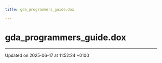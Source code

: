 ```yaml
---
title: gda_programmers_guide.dox

---
```


# gda_programmers_guide.dox








-------------------------------

Updated on 2025-06-17 at 11:52:24 +0100
